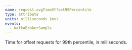 ```yaml
---
name: request.avgTimeOffset99Percentile
type: attribute
units: milliseconds (ms)
events:
  - KafkaBrokerSample
---
```


Time for offset requests for 99th percentile, in milliseconds.